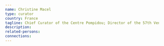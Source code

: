 ```yaml
---
name: Christine Macel
type: curator
country: France
tagline: Chief Curator of the Centre Pompidou; Director of the 57th Venice Biennial 2017
description:
related-persons:
connections:
---
```

